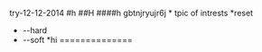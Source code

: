 try-12-12-2014
#h
##H
####h
gbtnjryujr6j
*
tpic of intrests
*reset
  * --hard
  * --soft
*hi
==============
